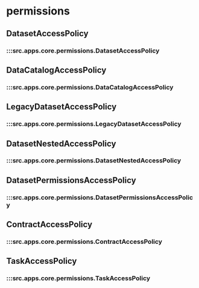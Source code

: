 # permissions

## DatasetAccessPolicy

### :::src.apps.core.permissions.DatasetAccessPolicy

## DataCatalogAccessPolicy

### :::src.apps.core.permissions.DataCatalogAccessPolicy

## LegacyDatasetAccessPolicy

### :::src.apps.core.permissions.LegacyDatasetAccessPolicy

## DatasetNestedAccessPolicy

### :::src.apps.core.permissions.DatasetNestedAccessPolicy

## DatasetPermissionsAccessPolicy

### :::src.apps.core.permissions.DatasetPermissionsAccessPolicy

## ContractAccessPolicy

### :::src.apps.core.permissions.ContractAccessPolicy

## TaskAccessPolicy

### :::src.apps.core.permissions.TaskAccessPolicy


